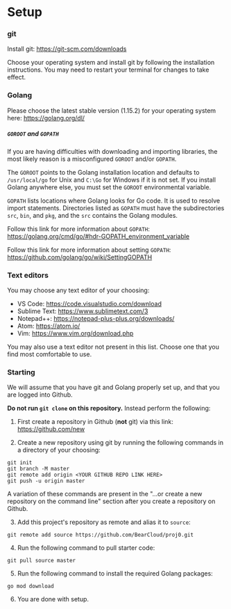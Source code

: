 # Setup

### git

Install git: https://git-scm.com/downloads

Choose your operating system and install git by following the installation instructions. You may need to restart your terminal for changes to take effect.

### Golang

Please choose the latest stable version (1.15.2) for your operating system here: https://golang.org/dl/

##### `GOROOT` and `GOPATH`

If you are having difficulties with downloading and importing libraries, the most likely reason is a misconfigured `GOROOT` and/or `GOPATH`. 

The `GOROOT` points to the Golang installation location and defaults to `/usr/local/go` for Unix and `C:\Go` for Windows if it is not set. If you install Golang anywhere else, you must set the `GOROOT` environmental variable.

`GOPATH` lists locations where Golang looks for Go code. It is used to resolve import statements. Directories listed as `GOPATH` must have the subdirectories `src`, `bin`, and `pkg`, and the `src` contains the Golang modules.

Follow this link for more information about `GOPATH`: https://golang.org/cmd/go/#hdr-GOPATH_environment_variable

Follow this link for more information about setting `GOPATH`: https://github.com/golang/go/wiki/SettingGOPATH

### Text editors

You may choose any text editor of your choosing:

 - VS Code: https://code.visualstudio.com/download
 - Sublime Text: https://www.sublimetext.com/3
 - Notepad++: https://notepad-plus-plus.org/downloads/
 - Atom: https://atom.io/
 - Vim: https://www.vim.org/download.php

You may also use a text editor not present in this list. Choose one that you find most comfortable to use.

### Starting

We will assume that you have git and Golang properly set up, and that you are logged into Github.

**Do not run `git clone` on this repository.** Instead perform the following:

1. First create a repository in Github (**not** git) via this link: https://github.com/new

2. Create a new repository using git by running the following commands in a directory of your choosing:
```
git init
git branch -M master
git remote add origin <YOUR GITHUB REPO LINK HERE>
git push -u origin master
```
A variation of these commands are present in the "...or create a new repository on the command line" section after you create a repository on Github.

3. Add this project's repository as remote and alias it to `source`:
```
git remote add source https://github.com/BearCloud/proj0.git
```

4. Run the following command to pull starter code:
```
git pull source master
```

5. Run the following command to install the required Golang packages:
```
go mod download
```

6. You are done with setup.

